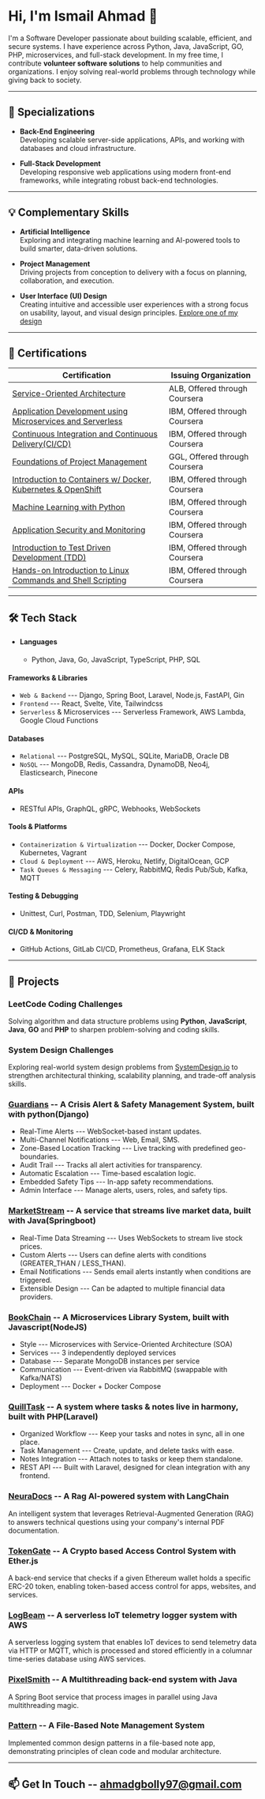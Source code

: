 # Hi, I'm Ismail Ahmad 👋

I'm a Software Developer passionate about building scalable, efficient, and secure systems. I have experience across Python, Java, JavaScript, GO, PHP, microservices, and full-stack development. In my free time, I contribute **volunteer software solutions** to help communities and organizations. I enjoy solving real-world problems through technology while giving back to society.

---

## 🎯 Specializations

- **Back-End Engineering**  
  Developing scalable server-side applications, APIs, and working with databases and cloud infrastructure.
  
- **Full-Stack Development**  
  Developing responsive web applications using modern front-end frameworks, while integrating robust back-end technologies.

---

## 💡 Complementary Skills

- **Artificial Intelligence**  
  Exploring and integrating machine learning and AI-powered tools to build smarter, data-driven solutions.
  
- **Project Management**  
  Driving projects from conception to delivery with a focus on planning, collaboration, and execution.

- **User Interface (UI) Design**  
  Creating intuitive and accessible user experiences with a strong focus on usability, layout, and visual design principles.
  [Explore one of my design](https://bit.ly/3GoXQrP)

---

## 📜 Certifications

| Certification | Issuing Organization |
|---------------|-----------------------|
| [Service-Oriented Architecture](https://coursera.org/share/4f77aa414d44dcf8c666185b587c2cd2) | ALB, Offered through Coursera |
| [Application Development using Microservices and Serverless](https://coursera.org/share/0c289c2e336c683b8a6b3bdac2f1c637) | IBM, Offered through Coursera |
| [Continuous Integration and Continuous Delivery(CI/CD)](https://coursera.org/verify/3PHHNRRQ2ZK5) | IBM, Offered through Coursera |
| [Foundations of Project Management](https://coursera.org/verify/MXAPYE8L64CV) | GGL, Offered through Coursera |
| [Introduction to Containers w/ Docker, Kubernetes & OpenShift](https://coursera.org/verify/ZVPEFFNUXB6G) | IBM, Offered through Coursera |
| [Machine Learning with Python](https://coursera.org/share/049f7d412470b928ffe8d9d7abbd6a27) | IBM, Offered through Coursera |
| [Application Security and Monitoring](https://coursera.org/verify/ZP43JNUN85RF) | IBM, Offered through Coursera |
| [Introduction to Test Driven Development (TDD)](https://coursera.org/verify/KBK39PDJNDR2) | IBM, Offered through Coursera |
| [Hands-on Introduction to Linux Commands and Shell Scripting](https://coursera.org/verify/SQUCKN795LHA) | IBM, Offered through Coursera |

---

## 🛠️ Tech Stack

- #### Languages
  - Python, Java, Go, JavaScript, TypeScript, PHP, SQL

#### Frameworks & Libraries
- `Web & Backend` --- Django, Spring Boot, Laravel, Node.js, FastAPI, Gin
- `Frontend` --- React, Svelte, Vite, Tailwindcss  
- `Serverless` & Microservices --- Serverless Framework, AWS Lambda, Google Cloud Functions

#### Databases
- `Relational` --- PostgreSQL, MySQL, SQLite, MariaDB, Oracle DB  
- `NoSQL` --- MongoDB, Redis, Cassandra, DynamoDB, Neo4j, Elasticsearch, Pinecone

#### APIs
- RESTful APIs, GraphQL, gRPC, Webhooks, WebSockets

#### Tools & Platforms
- `Containerization & Virtualization` --- Docker, Docker Compose, Kubernetes, Vagrant
- `Cloud & Deployment` --- AWS, Heroku, Netlify, DigitalOcean, GCP
- `Task Queues & Messaging` --- Celery, RabbitMQ, Redis Pub/Sub, Kafka, MQTT

#### Testing & Debugging
- Unittest, Curl, Postman, TDD, Selenium, Playwright

#### CI/CD & Monitoring
- GitHub Actions, GitLab CI/CD, Prometheus, Grafana, ELK Stack

---

## 🚀 Projects

### LeetCode Coding Challenges  
Solving algorithm and data structure problems using **Python**, **JavaScript**, **Java**, **GO** and **PHP** to sharpen problem-solving and coding skills.

### System Design Challenges
Exploring real-world system design problems from [SystemDesign.io](https://systemdesign.io/) to strengthen architectural thinking, scalability planning, and trade-off analysis skills.

### [Guardians](https://sneezyg.github.io/pinger-page) -- A Crisis Alert & Safety Management System, built with python(Django)
- Real-Time Alerts --- WebSocket-based instant updates.
- Multi-Channel Notifications --- Web, Email, SMS.
- Zone-Based Location Tracking --- Live tracking with predefined geo-boundaries.
- Audit Trail --- Tracks all alert activities for transparency.
- Automatic Escalation --- Time-based escalation logic.
- Embedded Safety Tips --- In-app safety recommendations.
- Admin Interface --- Manage alerts, users, roles, and safety tips.

### [MarketStream](https://github.com/sneezyg/marketStream) -- A service that streams live market data, built with Java(Springboot)
- Real-Time Data Streaming --- Uses WebSockets to stream live stock prices.
- Custom Alerts --- Users can define alerts with conditions (GREATER_THAN / LESS_THAN).
- Email Notifications --- Sends email alerts instantly when conditions are triggered.
- Extensible Design --- Can be adapted to multiple financial data providers.

### [BookChain](https://sneezyg.github.io/micro-page) -- A Microservices Library System, built with Javascript(NodeJS)
- Style --- Microservices with Service-Oriented Architecture (SOA)
- Services --- 3 independently deployed services
- Database --- Separate MongoDB instances per service
- Communication --- Event-driven via RabbitMQ (swappable with Kafka/NATS)
- Deployment --- Docker + Docker Compose

### [QuillTask](https://github.com/sneezyg/QuillTask) -- A system where tasks & notes live in harmony, built with PHP(Laravel)
- Organized Workflow --- Keep your tasks and notes in sync, all in one place.
- Task Management --- Create, update, and delete tasks with ease.
- Notes Integration --- Attach notes to tasks or keep them standalone.
- REST API --- Built with Laravel, designed for clean integration with any frontend.

### [NeuraDocs](https://github.com/sneezyg/NeuraDocs) -- A Rag AI-powered system with LangChain
An intelligent system that leverages Retrieval-Augmented Generation (RAG) to answers technical questions using your company's internal PDF documentation.

### [TokenGate](https://github.com/sneezyg/TokenGate) -- A Crypto based Access Control System with Ether.js
A back-end service that checks if a given Ethereum wallet holds a specific ERC-20 token, enabling token-based access control for apps, websites, and services.

### [LogBeam](https://github.com/sneezyg/LogBeam) -- A serverless IoT telemetry logger system  with AWS
A serverless logging system that enables IoT devices to send telemetry data via HTTP or MQTT, which is processed and stored efficiently in a columnar time-series database using AWS services.

### [PixelSmith](https://github.com/sneezyg/PixelSmith) -- A Multithreading back-end system with Java
A Spring Boot service that process images in parallel using Java multithreading magic.

### [Pattern](https://github.com/SneezyG/pattern) -- A File-Based Note Management System
Implemented common design patterns in a file-based note app, demonstrating principles of clean code and modular architecture.

---

## 📫 Get In Touch -- ahmadgbolly97@gmail.com
